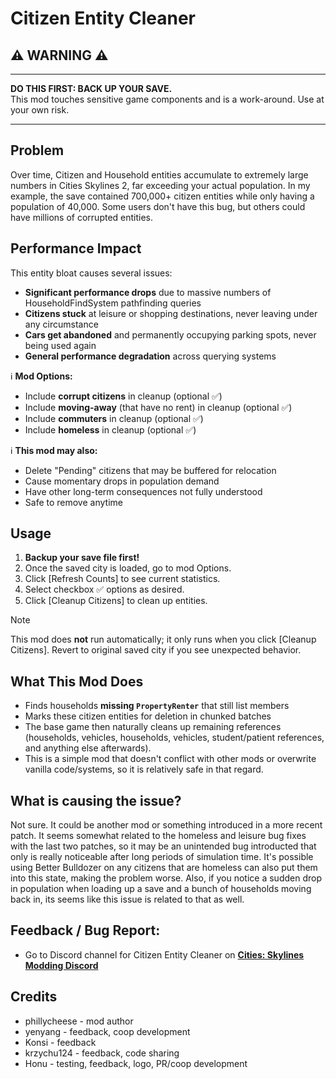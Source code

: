 # Citizen Entity Cleaner

## ⚠️ **WARNING** ⚠️

---

**DO THIS FIRST: BACK UP YOUR SAVE.**  
This mod touches sensitive game components and is a work-around. Use at your own risk.

---


## Problem

Over time, Citizen and Household entities accumulate to extremely large numbers in Cities Skylines 2, far exceeding your actual population. In my example, the save contained 700,000+ citizen entities while only having a population of 40,000. Some users don't have this bug, but others could have millions of corrupted entities.

## Performance Impact

This entity bloat causes several issues:

- **Significant performance drops** due to massive numbers of HouseholdFindSystem pathfinding queries
- **Citizens stuck** at leisure or shopping destinations, never leaving under any circumstance
- **Cars get abandoned** and permanently occupying parking spots, never being used again
- **General performance degradation** across querying systems

ℹ️ **Mod Options:**
- Include **corrupt citizens** in cleanup (optional ✅)
- Include **moving-away** (that have no rent) in cleanup (optional ✅)
- Include **commuters** in cleanup (optional ✅)
- Include **homeless** in cleanup (optional ✅)
  
ℹ️ **This mod may also:**
- Delete "Pending" citizens that may be buffered for relocation
- Cause momentary drops in population demand
- Have other long-term consequences not fully understood
- Safe to remove anytime

## Usage

1. **Backup your save file first!**
2. Once the saved city is loaded, go to mod Options.
3. Click [Refresh Counts] to see current statistics.
4. Select checkbox ✅ options as desired.
5. Click [Cleanup Citizens] to clean up entities.

> [!NOTE]
> This mod does **not** run automatically; it only runs when you click \[Cleanup Citizens].
> Revert to original saved city if you see unexpected behavior.
		

## What This Mod Does

- Finds households **missing `PropertyRenter`** that still list members
- Marks these citizen entities for deletion in chunked batches
- The base game then naturally cleans up remaining references (households, vehicles, households, vehicles, student/patient references, and anything else afterwards).
- This is a simple mod that doesn't conflict with other mods or overwrite vanilla code/systems, so it is relatively safe in that regard.


## What is causing the issue?

Not sure. It could be another mod or something introduced in a more recent patch. It seems somewhat related to the homeless and leisure bug fixes with the last two patches, so it may be an unintended bug introducted that only is really noticeable after long periods of simulation time. It's possible using Better Bulldozer on any citizens that are homeless can also put them into this state, making the problem worse. Also, if you notice a sudden drop in population when loading up a save and a bunch of households moving back in, its seems like this issue is related to that as well.

## Feedback / Bug Report:
* Go to Discord channel for Citizen Entity Cleaner on **[Cities: Skylines Modding Discord](https://discord.com/channels/1024242828114673724/1402078697120469064)**
  
## Credits
- phillycheese - mod author
- yenyang - feedback, coop development
- Konsi - feedback
- krzychu124 - feedback, code sharing
- Honu - testing, feedback, logo, PR/coop development
